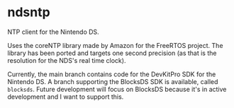 # ndsntp
NTP client for the Nintendo DS.

Uses the coreNTP library made by Amazon for the FreeRTOS project. The library has been ported and targets one second precision (as that is the resolution for the NDS's real time clock).

Currently, the main branch contains code for the DevKitPro SDK for the Nintendo DS. A branch supporting the BlocksDS SDK is available, called `blocksds`. Future development will focus on BlocksDS because it's in active development and I want to support this.
